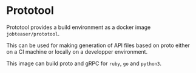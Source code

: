 # Prototool

Prototool provides a build environment as a docker image `jobteaser/prototool`.

This can be used for making generation of API files based on proto either on a CI machine or locally
on a developper environment.

This image can build proto and gRPC for `ruby`, `go` and `python3`.

